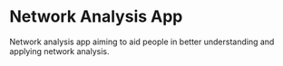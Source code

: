# Network Analysis App
Network analysis app aiming to aid people in better understanding and applying network analysis.
